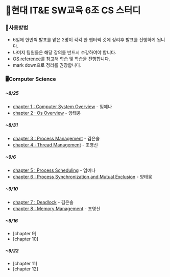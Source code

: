 # 💪현대 IT&E SW교육 6조 CS 스터디

### 📝사용방법 
* 6일에 한번씩 발표를 맡은 2명이 각각 한 챕터씩 깃에 정리후 발표를 진행하게 됩니다.
* 나머지 팀원들은 해당 강의를 반드시 수강하여야 합니다.
* [OS reference](https://www.youtube.com/watch?v=EdTtGv9w2sA&list=PLBrGAFAIyf5rby7QylRc6JxU5lzQ9c4tN)를 참고해 학습 및 학습을 진행합니다.
* mark down으로 정리를 권장합니다.

### 🖥Computer Science

##### ~8/25 
* [chapter 1 : Computer System Overview](OS/chapter1/chapter1.md) - 임예나
* [chapter 2 : Os Overview](chapter2/chapter2.md)  - 양태웅
##### ~8/31 
* [chapter 3 : Process Management](chapter3/chapter3.md) - 김은솔 
* [chapter 4 : Thread Management](chapter4/chapter4.md) - 조영신
##### ~9/6
* [chapter 5 : Process Scheduling]() - 임예나
* [chapter 6 : Process Synchronization and Mutual Exclusion](chapter6/lecture6.md) - 양태웅
##### ~9/10 
* [chapter 7 : Deadlock](chapter7/chapter7.md) - 김은솔
* [chapter 8 : Memory Management](chapter8/chapter8.md) - 조영신
##### ~9/16 
* [chapter 9]
* [chapter 10]
##### ~9/22
* [chapter 11]
* [chapter 12]
